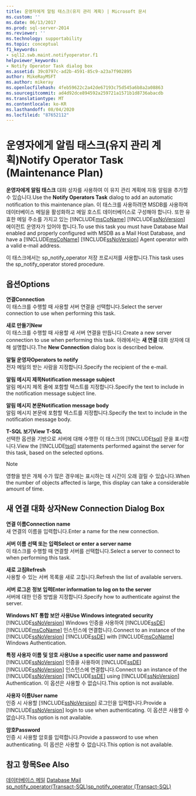 ```yaml
---
title: 운영자에게 알림 태스크(유지 관리 계획) | Microsoft 문서
ms.custom: ''
ms.date: 06/13/2017
ms.prod: sql-server-2014
ms.reviewer: ''
ms.technology: supportability
ms.topic: conceptual
f1_keywords:
- sql12.swb.maint.notifyoperator.f1
helpviewer_keywords:
- Notify Operator Task dialog box
ms.assetid: 39c0797c-ad2b-4591-85c9-a23a7f902895
author: MikeRayMSFT
ms.author: mikeray
ms.openlocfilehash: 4feb59622c2a42de67193c75d545a6b8a2a08863
ms.sourcegitcommit: ad4d92dce894592a259721a1571b1d8736abacdb
ms.translationtype: MT
ms.contentlocale: ko-KR
ms.lasthandoff: 08/04/2020
ms.locfileid: "87652112"
---
```

# <a name="notify-operator-task-maintenance-plan"></a><span data-ttu-id="82c24-102">운영자에게 알림 태스크(유지 관리 계획)</span><span class="sxs-lookup"><span data-stu-id="82c24-102">Notify Operator Task (Maintenance Plan)</span></span>
  <span data-ttu-id="82c24-103">**운영자에게 알림 태스크** 대화 상자를 사용하여 이 유지 관리 계획에 자동 알림을 추가할 수 있습니다.</span><span class="sxs-lookup"><span data-stu-id="82c24-103">Use the **Notify Operators Task** dialog to add an automatic notification to this maintenance plan.</span></span> <span data-ttu-id="82c24-104">이 태스크를 사용하려면 MSDB를 사용하여 데이터베이스 메일을 활성화하고 메일 호스트 데이터베이스로 구성해야 합니다. 또한 유효한 메일 주소를 가지고 있는 [!INCLUDE[msCoName](../../includes/msconame-md.md)] [!INCLUDE[ssNoVersion](../../includes/ssnoversion-md.md)] 에이전트 운영자가 있어야 합니다.</span><span class="sxs-lookup"><span data-stu-id="82c24-104">To use this task you must have Database Mail enabled and properly configured with MSDB as a Mail Host Database, and have a [!INCLUDE[msCoName](../../includes/msconame-md.md)] [!INCLUDE[ssNoVersion](../../includes/ssnoversion-md.md)] Agent operator with a valid e-mail address.</span></span>  
  
 <span data-ttu-id="82c24-105">이 태스크에서는 sp_notify_operator 저장 프로시저를 사용합니다.</span><span class="sxs-lookup"><span data-stu-id="82c24-105">This task uses the sp_notify_operator stored procedure.</span></span>  
  
## <a name="options"></a><span data-ttu-id="82c24-106">옵션</span><span class="sxs-lookup"><span data-stu-id="82c24-106">Options</span></span>  
 <span data-ttu-id="82c24-107">**연결**</span><span class="sxs-lookup"><span data-stu-id="82c24-107">**Connection**</span></span>  
 <span data-ttu-id="82c24-108">이 태스크를 수행할 때 사용할 서버 연결을 선택합니다.</span><span class="sxs-lookup"><span data-stu-id="82c24-108">Select the server connection to use when performing this task.</span></span>  
  
 <span data-ttu-id="82c24-109">**새로 만들기**</span><span class="sxs-lookup"><span data-stu-id="82c24-109">**New**</span></span>  
 <span data-ttu-id="82c24-110">이 태스크를 수행할 때 사용할 새 서버 연결을 만듭니다.</span><span class="sxs-lookup"><span data-stu-id="82c24-110">Create a new server connection to use when performing this task.</span></span> <span data-ttu-id="82c24-111">아래에서는 **새 연결** 대화 상자에 대해 설명합니다.</span><span class="sxs-lookup"><span data-stu-id="82c24-111">The **New Connection** dialog box is described below.</span></span>  
  
 <span data-ttu-id="82c24-112">**알릴 운영자**</span><span class="sxs-lookup"><span data-stu-id="82c24-112">**Operators to notify**</span></span>  
 <span data-ttu-id="82c24-113">전자 메일의 받는 사람을 지정합니다.</span><span class="sxs-lookup"><span data-stu-id="82c24-113">Specify the recipient of the e-mail.</span></span>  
  
 <span data-ttu-id="82c24-114">**알림 메시지 제목**</span><span class="sxs-lookup"><span data-stu-id="82c24-114">**Notification message subject**</span></span>  
 <span data-ttu-id="82c24-115">알림 메시지 제목 줄에 포함할 텍스트를 지정합니다.</span><span class="sxs-lookup"><span data-stu-id="82c24-115">Specify the text to include in the notification message subject line.</span></span>  
  
 <span data-ttu-id="82c24-116">**알림 메시지 본문**</span><span class="sxs-lookup"><span data-stu-id="82c24-116">**Notification message body**</span></span>  
 <span data-ttu-id="82c24-117">알림 메시지 본문에 포함할 텍스트를 지정합니다.</span><span class="sxs-lookup"><span data-stu-id="82c24-117">Specify the text to include in the notification message body.</span></span>  
  
 <span data-ttu-id="82c24-118">**T-SQL 보기**</span><span class="sxs-lookup"><span data-stu-id="82c24-118">**View T-SQL**</span></span>  
 <span data-ttu-id="82c24-119">선택한 옵션을 기반으로 서버에 대해 수행한 이 태스크의 [!INCLUDE[tsql](../../includes/tsql-md.md)] 문을 표시합니다.</span><span class="sxs-lookup"><span data-stu-id="82c24-119">View the [!INCLUDE[tsql](../../includes/tsql-md.md)] statements performed against the server for this task, based on the selected options.</span></span>  
  
> [!NOTE]  
>  <span data-ttu-id="82c24-120">영향을 받은 개체 수가 많은 경우에는 표시하는 데 시간이 오래 걸릴 수 있습니다.</span><span class="sxs-lookup"><span data-stu-id="82c24-120">When the number of objects affected is large, this display can take a considerable amount of time.</span></span>  
  
## <a name="new-connection-dialog-box"></a><span data-ttu-id="82c24-121">새 연결 대화 상자</span><span class="sxs-lookup"><span data-stu-id="82c24-121">New Connection Dialog Box</span></span>  
 <span data-ttu-id="82c24-122">**연결 이름**</span><span class="sxs-lookup"><span data-stu-id="82c24-122">**Connection name**</span></span>  
 <span data-ttu-id="82c24-123">새 연결의 이름을 입력합니다.</span><span class="sxs-lookup"><span data-stu-id="82c24-123">Enter a name for the new connection.</span></span>  
  
 <span data-ttu-id="82c24-124">**서버 이름 선택 또는 입력**</span><span class="sxs-lookup"><span data-stu-id="82c24-124">**Select or enter a server name**</span></span>  
 <span data-ttu-id="82c24-125">이 태스크를 수행할 때 연결할 서버를 선택합니다.</span><span class="sxs-lookup"><span data-stu-id="82c24-125">Select a server to connect to when performing this task.</span></span>  
  
 <span data-ttu-id="82c24-126">**새로 고침**</span><span class="sxs-lookup"><span data-stu-id="82c24-126">**Refresh**</span></span>  
 <span data-ttu-id="82c24-127">사용할 수 있는 서버 목록을 새로 고칩니다.</span><span class="sxs-lookup"><span data-stu-id="82c24-127">Refresh the list of available servers.</span></span>  
  
 <span data-ttu-id="82c24-128">**서버 로그온 정보 입력**</span><span class="sxs-lookup"><span data-stu-id="82c24-128">**Enter information to log on to the server**</span></span>  
 <span data-ttu-id="82c24-129">서버에 대한 인증 방법을 지정합니다.</span><span class="sxs-lookup"><span data-stu-id="82c24-129">Specify how to authenticate against the server.</span></span>  
  
 <span data-ttu-id="82c24-130">**Windows NT 통합 보안 사용**</span><span class="sxs-lookup"><span data-stu-id="82c24-130">**Use Windows integrated security**</span></span>  
 <span data-ttu-id="82c24-131">[!INCLUDE[ssNoVersion](../../includes/ssnoversion-md.md)] Windows 인증을 사용하여 [!INCLUDE[ssDE](../../includes/ssde-md.md)] [!INCLUDE[msCoName](../../includes/msconame-md.md)] 인스턴스에 연결합니다.</span><span class="sxs-lookup"><span data-stu-id="82c24-131">Connect to an instance of the [!INCLUDE[ssNoVersion](../../includes/ssnoversion-md.md)] [!INCLUDE[ssDE](../../includes/ssde-md.md)] with [!INCLUDE[msCoName](../../includes/msconame-md.md)] Windows Authentication.</span></span>  
  
 <span data-ttu-id="82c24-132">**특정 사용자 이름 및 암호 사용**</span><span class="sxs-lookup"><span data-stu-id="82c24-132">**Use a specific user name and password**</span></span>  
 <span data-ttu-id="82c24-133">[!INCLUDE[ssNoVersion](../../includes/ssnoversion-md.md)] 인증을 사용하여 [!INCLUDE[ssDE](../../includes/ssde-md.md)] [!INCLUDE[ssNoVersion](../../includes/ssnoversion-md.md)] 인스턴스에 연결합니다.</span><span class="sxs-lookup"><span data-stu-id="82c24-133">Connect to an instance of the [!INCLUDE[ssNoVersion](../../includes/ssnoversion-md.md)] [!INCLUDE[ssDE](../../includes/ssde-md.md)] using [!INCLUDE[ssNoVersion](../../includes/ssnoversion-md.md)] Authentication.</span></span> <span data-ttu-id="82c24-134">이 옵션은 사용할 수 없습니다.</span><span class="sxs-lookup"><span data-stu-id="82c24-134">This option is not available.</span></span>  
  
 <span data-ttu-id="82c24-135">**사용자 이름**</span><span class="sxs-lookup"><span data-stu-id="82c24-135">**User name**</span></span>  
 <span data-ttu-id="82c24-136">인증 시 사용할 [!INCLUDE[ssNoVersion](../../includes/ssnoversion-md.md)] 로그인을 입력합니다.</span><span class="sxs-lookup"><span data-stu-id="82c24-136">Provide a [!INCLUDE[ssNoVersion](../../includes/ssnoversion-md.md)] login to use when authenticating.</span></span> <span data-ttu-id="82c24-137">이 옵션은 사용할 수 없습니다.</span><span class="sxs-lookup"><span data-stu-id="82c24-137">This option is not available.</span></span>  
  
 <span data-ttu-id="82c24-138">**암호**</span><span class="sxs-lookup"><span data-stu-id="82c24-138">**Password**</span></span>  
 <span data-ttu-id="82c24-139">인증 시 사용할 암호를 입력합니다.</span><span class="sxs-lookup"><span data-stu-id="82c24-139">Provide a password to use when authenticating.</span></span> <span data-ttu-id="82c24-140">이 옵션은 사용할 수 없습니다.</span><span class="sxs-lookup"><span data-stu-id="82c24-140">This option is not available.</span></span>  
  
## <a name="see-also"></a><span data-ttu-id="82c24-141">참고 항목</span><span class="sxs-lookup"><span data-stu-id="82c24-141">See Also</span></span>  
 <span data-ttu-id="82c24-142">[데이터베이스 메일](../database-mail/database-mail.md) </span><span class="sxs-lookup"><span data-stu-id="82c24-142">[Database Mail](../database-mail/database-mail.md) </span></span>  
 [<span data-ttu-id="82c24-143">sp_notify_operator&#40;Transact-SQL&#41;</span><span class="sxs-lookup"><span data-stu-id="82c24-143">sp_notify_operator &#40;Transact-SQL&#41;</span></span>](/sql/relational-databases/system-stored-procedures/sp-notify-operator-transact-sql)  
  
  
